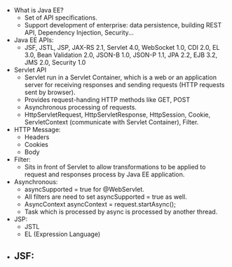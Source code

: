 - What is Java EE?
    - Set of API specifications.
    - Support development of enterprise: data persistence, building REST API, Dependency Injection, Security... 
- Java EE APIs:
    -  JSF, JSTL, JSP, JAX-RS 2.1, Servlet 4.0, WebSocket 1.0, CDI 2.0, EL 3.0, Bean Validation 2.0, JSON-B 1.0, JSON-P 1.1, JPA 2.2, EJB 3.2, JMS 2.0, Security 1.0
-  Servlet API
    - Servlet run in a Servlet Container, which is a web or an application server for receiving responses and sending requests (HTTP requests sent by browser).
    - Provides request-handing HTTP methods like GET, POST
    - Asynchronous processing of requests.
    - HttpServletRequest, HttpServletResponse, HttpSession, Cookie, ServletContext (communicate with Servlet Container), Filter.
- HTTP Message:
    - Headers
    - Cookies
    - Body
- Filter:
    - Sits in front of Servlet to allow transformations to be applied to request and responses process by Java EE application.
- Asynchronous:
    - asyncSupported = true for @WebServlet.
    - All filters are need to set asyncSupported = true as well.
    - AsyncContext asyncContext = request.startAsync();
    - Task which is processed by async is processed by another thread.
- JSP:
    - JSTL
    - EL (Expression Language)
- JSF:
    - 
